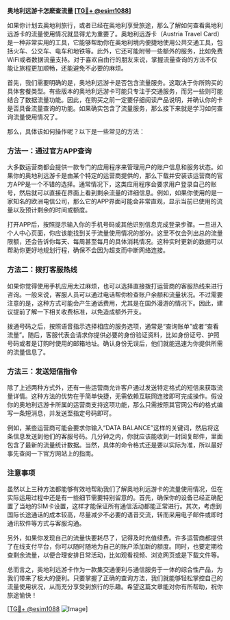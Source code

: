 **奥地利远游卡怎麽查流量 [[TG💪+ @esim1088](https://t.me/s/esim1088)]**

如果你计划去奥地利旅行，或者已经在奥地利享受旅途，那么了解如何查看奥地利远游卡的流量使用情况就显得尤为重要了。奥地利远游卡（Austria Travel Card）是一种非常实用的工具，它能够帮助你在奥地利境内便捷地使用公共交通工具，包括火车、公交车、电车和地铁等。此外，它还可能附带一些额外的服务，比如免费WiFi或者数据流量支持。对于喜欢自由行的朋友来说，掌握流量查询的方法不仅能让旅程更加顺畅，还能避免不必要的麻烦。

首先，我们需要明确的是，奥地利远游卡是否包含流量服务。这取决于你所购买的具体套餐类型。有些版本的奥地利远游卡可能只专注于交通服务，而另一些则可能结合了数据流量功能。因此，在购买之前一定要仔细阅读产品说明，并确认你的卡是否具备流量查询的功能。如果确实包含了流量服务，那么接下来就是学习如何查询流量使用情况了。

那么，具体该如何操作呢？以下是一些常见的方法：

### 方法一：通过官方APP查询

大多数运营商都会提供一款专门的应用程序来管理用户的账户信息和服务状态。如果你的奥地利远游卡是由某个特定的运营商提供的，那么下载并安装该运营商的官方APP是一个不错的选择。通常情况下，这类应用程序会要求用户登录自己的账号，然后就可以直接在界面上看到剩余流量的详细信息。例如，如果你使用的是一家知名的欧洲电信公司，那么它的APP界面可能会非常直观，显示当前已使用的流量以及预计剩余的时间或额度。

打开APP后，按照提示输入你的手机号码或其他识别信息完成登录步骤。一旦进入个人中心页面，你应该能找到关于流量使用情况的部分。这里不仅会列出总的流量限额，还会告诉你每天、每周甚至每月的具体消耗情况。这种实时更新的数据可以帮助你更好地规划行程，确保不会因为超支而中断网络连接。

### 方法二：拨打客服热线

如果你觉得使用手机应用太过麻烦，也可以选择直接拨打运营商的客服热线来进行咨询。一般来说，客服人员可以通过电话帮你检查账户余额和流量状况。不过需要注意的是，这种方式可能会产生通话费用，尤其是在国外漫游的情况下。因此，建议提前了解一下相关收费标准，以免造成额外开支。

拨通号码之后，按照语音指示选择相应的服务选项，通常是“查询账单”或者“查看流量”。随后，客服代表会请求你提供必要的身份验证资料，比如身份证号、护照号码或者是订购时使用的邮箱地址。确认身份无误后，他们就能迅速为你提供所需的流量信息了。

### 方法三：发送短信指令

除了上述两种方式外，还有一些运营商允许客户通过发送特定格式的短信来获取流量详情。这种方法的优势在于简单快捷，无需依赖互联网连接即可完成操作。假设你的奥地利远游卡所属的运营商支持这项功能，那么只需按照其官网公布的格式编写一条短消息，并发送至指定号码即可。

例如，某些运营商可能会要求你输入“DATA BALANCE”这样的关键词，然后将这条信息发送到他们的客服号码。几分钟之内，你就应该能收到一封回复邮件，里面包含了最新的流量统计数据。当然，具体的命令格式还是要以实际为准，所以最好事先查阅一下官方网站上的指南。

### 注意事项

虽然以上三种方法都能够有效地帮助我们了解奥地利远游卡的流量使用情况，但在实际运用过程中还是有一些细节需要特别留意的。首先，确保你的设备已经正确配置了当地的SIM卡设置，这样才能保证所有通信活动都能正常进行。其次，考虑到国际长途通话的成本较高，尽量减少不必要的语音交流，转而采用电子邮件或即时通讯软件等方式与客服沟通。

另外，如果你发现自己的流量快要耗尽了，记得及时充值续费。许多运营商都提供了在线支付平台，你可以随时随地为自己的账户添加新的额度。同时，也要定期检查剩余流量，以便合理安排日常活动，比如观看视频、浏览网页或是下载文件等。

总而言之，奥地利远游卡作为一款集交通便利与通信服务于一体的综合性产品，为我们带来了极大的便利。只要掌握了正确的查询方法，我们就能够轻松掌控自己的流量使用状况，从而充分享受到旅行的乐趣。希望这篇文章能对你有所帮助，祝你旅途愉快！

[[TG💪+ @esim1088](https://t.me/s/esim1088) ![Image](https://i.postimg.cc/4NQfJmqS/Snipaste-2025-05-13-00-14-12.png)]